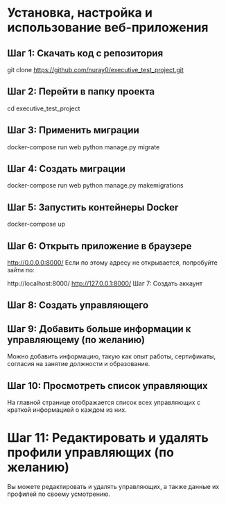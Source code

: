 # Установка, настройка и использование веб-приложения

## Шаг 1: Скачать код с репозитория

git clone https://github.com/nuray0/executive_test_project.git

## Шаг 2: Перейти в папку проекта


cd executive_test_project
## Шаг 3: Применить миграции


docker-compose run web python manage.py migrate
## Шаг 4: Создать миграции

docker-compose run web python manage.py makemigrations
## Шаг 5: Запустить контейнеры Docker

docker-compose up
## Шаг 6: Открыть приложение в браузере


http://0.0.0.0:8000/
Если по этому адресу не открывается, попробуйте зайти по:

http://localhost:8000/
http://127.0.0.1:8000/
Шаг 7: Создать аккаунт

## Шаг 8: Создать управляющего

## Шаг 9: Добавить больше информации к управляющему (по желанию)

Можно добавить информацию, такую как опыт работы, сертификаты, согласия на занятие должности и образование.

## Шаг 10: Просмотреть список управляющих

На главной странице отображается список всех управляющих с краткой информацией о каждом из них.

# Шаг 11: Редактировать и удалять профили управляющих (по желанию)

Вы можете редактировать и удалять управляющих, а также данные их профилей по своему усмотрению.
